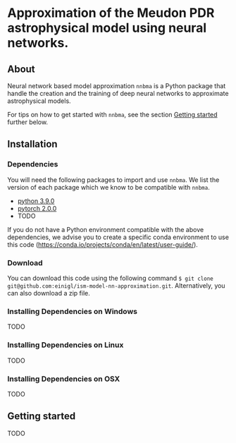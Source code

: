 # Approximation of the Meudon PDR astrophysical model using neural networks.


## About

Neural network based model approximation ``nnbma`` is a Python package that handle the creation and the training of deep neural networks to approximate astrophysical models.

For tips on how to get started with ``nnbma``, see the section [Getting started](#gettingstarted) further below.


## Installation

### Dependencies

You will need the following packages to import and use `nnbma`. We list the version of each package which we know to be compatible with `nnbma`.

* [python 3.9.0](https://www.python.org/)
* [pytorch 2.0.0](https://pytorch.org/)
* TODO

If you do not have a Python environment compatible with the above dependencies, we advise you to create a specific conda environment to use this code (https://conda.io/projects/conda/en/latest/user-guide/).

### Download

You can download this code using the following command `$ git clone git@github.com:einigl/ism-model-nn-approximation.git`. Alternatively, you can also download a zip file.

### Installing Dependencies on Windows

TODO

### Installing Dependencies on Linux

TODO

### Installing Dependencies on OSX

TODO


## Getting started

TODO
